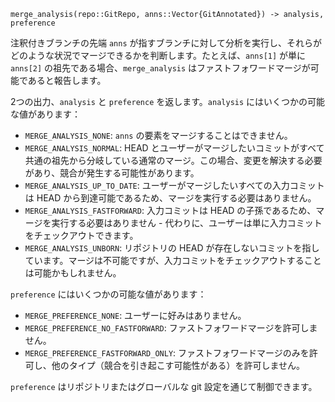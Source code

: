 ```
merge_analysis(repo::GitRepo, anns::Vector{GitAnnotated}) -> analysis, preference
```

注釈付きブランチの先端 `anns` が指すブランチに対して分析を実行し、それらがどのような状況でマージできるかを判断します。たとえば、`anns[1]` が単に `anns[2]` の祖先である場合、`merge_analysis` はファストフォワードマージが可能であると報告します。

2つの出力、`analysis` と `preference` を返します。`analysis` にはいくつかの可能な値があります：  

  * `MERGE_ANALYSIS_NONE`: `anns` の要素をマージすることはできません。
  * `MERGE_ANALYSIS_NORMAL`: HEAD とユーザーがマージしたいコミットがすべて共通の祖先から分岐している通常のマージ。この場合、変更を解決する必要があり、競合が発生する可能性があります。
  * `MERGE_ANALYSIS_UP_TO_DATE`: ユーザーがマージしたいすべての入力コミットは HEAD から到達可能であるため、マージを実行する必要はありません。
  * `MERGE_ANALYSIS_FASTFORWARD`: 入力コミットは HEAD の子孫であるため、マージを実行する必要はありません - 代わりに、ユーザーは単に入力コミットをチェックアウトできます。
  * `MERGE_ANALYSIS_UNBORN`: リポジトリの HEAD が存在しないコミットを指しています。マージは不可能ですが、入力コミットをチェックアウトすることは可能かもしれません。

`preference` にはいくつかの可能な値があります：  

  * `MERGE_PREFERENCE_NONE`: ユーザーに好みはありません。
  * `MERGE_PREFERENCE_NO_FASTFORWARD`: ファストフォワードマージを許可しません。
  * `MERGE_PREFERENCE_FASTFORWARD_ONLY`: ファストフォワードマージのみを許可し、他のタイプ（競合を引き起こす可能性がある）を許可しません。

`preference` はリポジトリまたはグローバルな git 設定を通じて制御できます。
